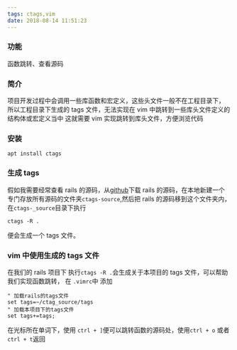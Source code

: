 ```yaml
---
tags: ctags,vim
date: 2018-08-14 11:51:23
---
```


### 功能

函数跳转、查看源码

### 简介

项目开发过程中会调用一些库函数和宏定义，这些头文件一般不在工程目录下，
所以工程目录下生成的 tags 文件，无法实现在 vim 中跳转到一些库头文件定义的结构体或宏定义当中
这就需要 vim 实现跳转到库头文件，方便浏览代码

### 安装

```shell
apt install ctags
```

### 生成 tags

假如我需要经常查看 rails 的源码，从[github](https://github.com/rails/rails)下载 rails 的源码，在本地新建一个专门存放所有源码的文件夹`ctags-source`,然后把 rails 的源码移到这个文件夹内，
在`ctags-_source`目录下执行

```shell
ctags -R .
```

便会生成一个 tags 文件。

### vim 中使用生成的 tags 文件

在我们的 rails 项目下 执行`ctags -R .`会生成关于本项目的 tags 文件，可以帮助我们实现函数跳转，
在 `.vimrc`中 添加

```vim
" 加载rails的tags文件
set tags=~/ctag_source/tags
" 加载本项目下的tags文件
set tags+=tags;
```

在光标所在单词下，使用 `ctrl + ]`便可以跳转函数的源码处，使用`ctrl + o` 或者`ctrl + t`返回
